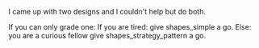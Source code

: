 I came up with two designs and I couldn't help but do both.

If you can only grade one:
    If you are tired:
        give shapes_simple a go.
    Else:
        you are a curious fellow give shapes_strategy_pattern a go.
